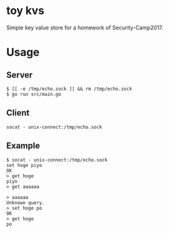 # toy kvs

Simple key value store for a homework of Security-Camp2017.

# Usage

## Server
```shell
$ [[ -e /tmp/echo.sock ]] && rm /tmp/echo.sock
$ go run src/main.go
```

## Client
```shell
socat - unix-connect:/tmp/echo.sock
```


## Example

```shell
$ socat - unix-connect:/tmp/echo.sock
set hoge piyo
OK
> get hoge
piyo
> get aaaaaa

> aaaaaa
Unknown query.
> set hoge po
OK
> get hoge
po
```

